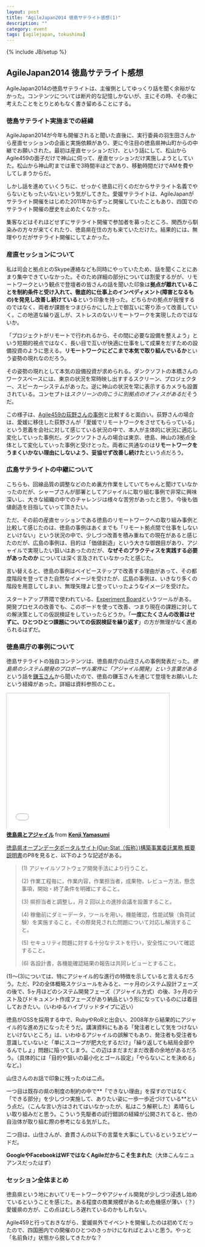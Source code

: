 ```yaml
---
layout: post
title: "AgileJapan2014 徳島サテライト感想(1)"
description: ""
category: event
tags: [agilejapan, tokushima]
---
```

{% include JB/setup %}

## AgileJapan2014 徳島サテライト感想

AgileJapan2014の徳島サテライトは、主催側としてゆっくり話を聞く余裕がなかった。コンテンツについては断片的な記憶しかないが、主にその時、その後に考えたことをとりとめもなく書き留めることにする。

### 徳島サテライト実施までの経緯
AgileJapan2014が今年も開催されると聞いた直後に、実行委員の羽生田さんから産直セッションの企画と実施依頼があり、更に今注目の徳島県神山町からの中継でお願いされた。最初は産直セッションだけ、という話にして、松山からAgile459の面子だけで神山に伺って、産直セッションだけ実施しようとしていた。松山から神山町までは車で3時間半ほどであり、移動時間だけでAMを費やしてしまうからだ。

しかし話を進めていくうちに、せっかく徳島に行くのだからサテライト名義でやらないともったいないという気がしてきた。愛媛サテライトは、AgileJapanがサテライト開催をはじめた2011年からずっと開催していたこともあり、四国でのサテライト開催の歴史を止めたくなかった。

集客などはそれほどせずにサテライト開催で参加者を募ったところ、関西から馴染みの方々が来てくれたり、徳島県在住の方も来ていただけた。結果的には、無理やりだがサテライト開催にしてよかった。

### 産直セッションについて

私は司会と拠点とのSkype連絡なども同時にやっていたため、話を聞くことにあまり集中できていなかった。そのため詳細の部分については割愛するがが、リモートワークという観点で登壇者の皆さんの話を聞いた印象は**拠点が離れていることを制約条件と受け入れて、徹底的に仕事上のインペディメント(障害となるもの)を発見し改善し続けている**という印象を持った。どちらかの拠点が我慢するのではなく、両者が課題をつまびらかにした上で御互いに寄り添って改善していく。この地道な繰り返しが、ストレスのないリモートワークを実現したのではないか。

「プロジェクトがリモートで行われるから、その間に必要な設備を整えよう」という短期的視点ではなく、長い目で互いが快適に仕事をして成果をだすための設備投資のように思える。**リモートワークにどこまで本気で取り組んでいるか**という姿勢の現れなのだろう。

その姿勢の現れとして本気の設備投資が求められる。ダンクソフトの本橋さんのワークスペースには、東京の状況を常時映し出すするスクリーン、プロジェクター、スピーカーシステムがあった。逆に神山の状況を常に表示するカメラも設置されている。コンセプトは*スクリーンの向こうに別拠点のオフィスがある*だそうだ。

この様子は、[Agile459の荻野さんの事例](http://www.slideshare.net/ogin_s57/ss-30716035)と比較すると面白い。荻野さんの場合は、愛媛に移住した荻野さんが「愛媛でリモートワークをさせてもらっている」という恩義を会社に対して感じている状況の中で、本人が主体的に状況に適応し変化していった事例だ。ダンクソフトさんの場合は東京、徳島、神山の3拠点全体として変化していった事例と受けとった。両者に共通なのは**リモートワークをうまくいかない理由にしないよう、妥協せず改善し続けた**という点だろう。


### 広島サテライトの中継について

こちらも、回線品質の調整などのため裏方作業をしていてちゃんと聞けていなかったのだが、シャープさんが部署としてアジャイルに取り組む事例で非常に興味深いし、大きな組織の中でのチャレンジは様々な苦労があったと思う。今後も価値創造を目指していって頂きたい。

ただ、その前の産直セッションである徳島のリモートワークへの取り組み事例と比較して感じたのは、徳島の事例はあくまでも「リモート拠点間で仕事をしないといけない」という状況の中で、少しづつ改善を積み重ねての現在があると感じたのだが、広島の事例は、目的は「価値創造」という大きな御題目があり、アジャイルで実現したい狙いはあったのだが、**なぜそのプラクティスを実践する必要があったのか** については深く言及されていなかったと感じた。

言い替えると、徳島の事例はベイビーステップで改善する理由があって、その都度階段を登ってきた自然なイメージを受けたが、広島の事例は、いきなり多くの階段を用意してしまい、無理矢理よじ登っていったようなイメージを受けた。

スタートアップ界隈で使われている、[Experiment Board](http://www.javelin.com/experiment-board.html)というツールがある。開発プロセスの改善でも、このボードを使って改善、つまり現在の課題に対しての解決策としての仮説検証をしていったらどうか。「**一度にたくさんの改善はせずに、ひとつひとつ課題についての仮説検証を繰り返す**」の方が無理がなく進められるはずだ。

### 徳島県庁の事例について

徳島サテライトの独自コンテンツは、徳島県庁の山住さんの事例発表だった。*徳島県のシステム開発のプロポーザル案件に「アジャイル開発」という言葉がある*という話を[鎌玉さん](https://twitter.com/kamatamadai)から聞いたので、徳島の鎌玉さんを通じて登壇をお願いしたという経緯があった。詳細は資料参照のこと。

<iframe src="//www.slideshare.net/slideshow/embed_code/36443883" width="427" height="356" frameborder="0" marginwidth="0" marginheight="0" scrolling="no" style="border:1px solid #CCC; border-width:1px 1px 0; margin-bottom:5px; max-width: 100%;" allowfullscreen> </iframe> <div style="margin-bottom:5px"> <strong> <a href="https://www.slideshare.net/kenjiyamasumi/20140627-agilejapan2014inkamiyama" title="徳島県とアジャイル" target="_blank">徳島県とアジャイル</a> </strong> from <strong><a href="http://www.slideshare.net/kenjiyamasumi" target="_blank">Kenji Yamasumi</a></strong> </div>

[徳島県オープンデータポータルサイト(Our-Stat（仮称）)構築事業委託業務 概要説明書](http://www.pref.tokushima.jp/docs/2014042500129/files/3.pdf)のP8を見ると、以下のような記述がある。

> (1) アジャイルソフトウェア開発手法により行うこと。 
> 
> (2) 作業工程毎に，作業内容，作業担当者，成果物，レビュー方法，懸念事項，開始・終了条件を明確にすること。 
> 
> (3) 県担当者と調整し，月 2 回以上の進捗会議を設置すること。 
> 
> (4) 稼働前にダミーデータ，ツールを用い，機能確認，性能試験（負荷試験）を実施すること。その際発見された問題について対応し解消すること。 
> 
> (5) セキュリティ問題に対する十分なテストを行い，安全性について確認すること。 
> 
> (6) 各設計書，各機能確認結果の報告は共同レビューとすること。 

(1)〜(3)については、特にアジャイル的な進行の特徴を示していると言えるだろう。ただ、P2の全体概略スケジュールをみると、一ヶ月のシステム設計フェーズの後で、5ヶ月ほどのシステム開発フェーズ（アジャイル方式）の後、3ヶ月のテスト及びドキュメント作成フェーズがあり納品という形になっているのには着目しておきたい。（いわゆるハイブリッドタイプに近い）

徳島がOSSを採用する中で、RubyやRoRと出会い、2008年から結果的にアジャイル的な進め方になったそうだ。講演資料にもある「発注者として気をつけないといけないところ」は、いわゆるアジャイルの誤解でもあり、発注者も受注者も意識していないと「単にスコープが肥大化するだけ」「繰り返しても結局全部やるんでしょ」問題に陥ってしまう。この辺はまだまだまだ改善の余地があるだろう。（具体的には「目的や狙いの最小化とゴール設定」「やらないことを決める」など。）

山住さんのお話で印象に残ったのは二点。

一つ目は既存の県の制度の制約の中で**「できない理由」を探すのではなく「できる部分」を少しづつ実施して、ありたい姿に一歩一歩近づけている**という点だ。（こんな言い方はされてはいなかったが、私はこう解釈した）素晴らしい取り組みだと思う。こういう先駆者の試行錯誤の経緯が公開されてると、他の自治体が取り組む際の参考になる気がした。

二つ目は、山住さんが、倉貫さんの以下の言葉を大事にしているというエピソードだ。

**GoogleやFacebookはWFではなくAgileだからこそ生まれた**（大体こんなニュアンスだったはず）

### セッション全体まとめ

徳島県という地においてリモートワークやアジャイル開発が少しづつ浸透し始めているということを感じた。ある程度の商業規模があるため危機感が薄い（？）愛媛県の方が、この点はむしろ遅れているのかもしれない。

Agile459と行っておきながら、愛媛県外でイベントを開催したのは初めてだったので、四国圏内での開催のひとつのきっかけになればとよいと思う。やっと「名前負け」状態から脱してきたかな？